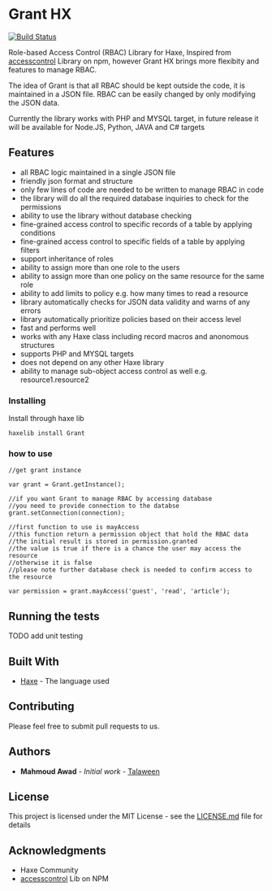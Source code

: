 # Grant HX  
<a href="#"><img src="https://img.shields.io/travis/onury/accesscontrol.svg?branch=master&style=flat-square" alt="Build Status" /></a>

Role-based Access Control (RBAC) Library for Haxe, Inspired from [accesscontrol](https://www.npmjs.com/package/accesscontrol) Library on npm, however Grant HX brings more flexibity and features to manage RBAC.

The idea of Grant is that all RBAC should be kept outside the code, it is maintained in a JSON file. RBAC can be easily changed by only modifying the JSON data.

Currently the library works with PHP and MYSQL target, in future release it will be available for Node.JS, Python, JAVA and C# targets

## Features

* all RBAC logic maintained in a single JSON file
* friendly json format and structure
* only few lines of code are needed to be written to manage RBAC in code
* the library will do all the required database inquiries to check for the permissions
* ability to use the library without database checking
* fine-grained access control to specific records of a table by applying conditions 
* fine-grained access control to specific fields of a table by applying filters
* support inheritance of roles
* ability to assign more than one role to the users
* ability to assign more than one policy on the same resource for the same role
* ability to add limits to policy e.g. how many times to read a resource
* library automatically checks for JSON data validity and warns of any errors
* library automatically prioritize policies based on their access level
* fast and performs well
* works with any Haxe class including record macros and anonomous structures
* supports PHP and MYSQL targets
* does not depend on any other Haxe library
* ability to manage sub-object access control as well e.g. resource1.resource2

### Installing

Install through haxe lib

```
haxelib install Grant
```
### how to use

```
//get grant instance

var grant = Grant.getInstance();

//if you want Grant to manage RBAC by accessing database 
//you need to provide connection to the databse
grant.setConnection(connection);

//first function to use is mayAccess
//this function return a permission object that hold the RBAC data
//the initial result is stored in permission.granted 
//the value is true if there is a chance the user may access the resource
//otherwise it is false
//please note further database check is needed to confirm access to the resource

var permission = grant.mayAccess('guest', 'read', 'article');

```

## Running the tests

TODO add unit testing

## Built With

* [Haxe](http://www.haxe.org/) - The language used

## Contributing

Please feel free to submit pull requests to us.


## Authors

* **Mahmoud Awad** - *Initial work* - [Talaween](https://github.com/talaween)

## License

This project is licensed under the MIT License - see the [LICENSE.md](LICENSE.md) file for details

## Acknowledgments

* Haxe Community
* [accesscontrol](https://www.npmjs.com/package/accesscontrol) Lib on NPM





